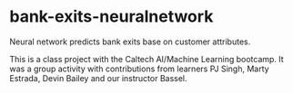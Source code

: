 # bank-exits-neuralnetwork
Neural network predicts bank exits base on customer attributes.

This is a class project with the Caltech AI/Machine Learning bootcamp. It was a group activity with contributions from learners PJ Singh, Marty Estrada, Devin Bailey and our instructor Bassel.
